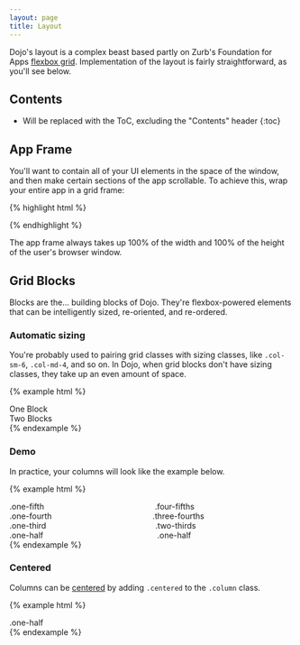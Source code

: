 ```yaml
---
layout: page
title: Layout
---
```


Dojo's layout is a complex beast based partly on Zurb's Foundation for Apps [flexbox grid](http://foundation.zurb.com/apps/docs/#!/grid). Implementation of the layout is fairly straightforward, as you'll see below.

## Contents

* Will be replaced with the ToC, excluding the "Contents" header
{:toc}

## App Frame

You'll want to contain all of your UI elements in the space of the window, and then make certain sections of the app scrollable. To achieve this, wrap your entire app in a grid frame:

{% highlight html %}
<div class="grid-frame">
  <div class="grid-block"></div>
  <div class="grid-block"></div>
</div>
{% endhighlight %}

The app frame always takes up 100% of the width and 100% of the height of the user's browser window.

## Grid Blocks

Blocks are the... building blocks of Dojo. They're flexbox-powered elements that can be intelligently sized, re-oriented, and re-ordered.

### Automatic sizing

You're probably used to pairing grid classes with sizing classes, like `.col-sm-6`, `.col-md-4`, and so on. In Dojo, when grid blocks don't have sizing classes, they take up an even amount of space.

{% example html %}
<div class="grid-block">
  <div class="grid-block">One Block</div>
  <div class="grid-block">Two Blocks</div>
</div>
{% endexample %}

### Demo

In practice, your columns will look like the example below.

{% example html %}
<div class="container">
  <div class="columns">
    <div class="one-fifth column">
      .one-fifth
    </div>
    <div class="four-fifths column">
      .four-fifths
    </div>
  </div>

  <div class="columns">
    <div class="one-fourth column">
      .one-fourth
    </div>
    <div class="three-fourths column">
      .three-fourths
    </div>
  </div>

  <div class="columns">
    <div class="one-third column">
      .one-third
    </div>
    <div class="two-thirds column">
      .two-thirds
    </div>
  </div>

  <div class="columns">
    <div class="one-half column">
      .one-half
    </div>
    <div class="one-half column">
      .one-half
    </div>
  </div>
</div>
{% endexample %}

### Centered

Columns can be [centered](/utilities/#centering-content) by adding `.centered` to the `.column` class.

{% example html %}
<div class="columns">
  <div class="one-half column centered">
    .one-half
  </div>
</div>
{% endexample %}
